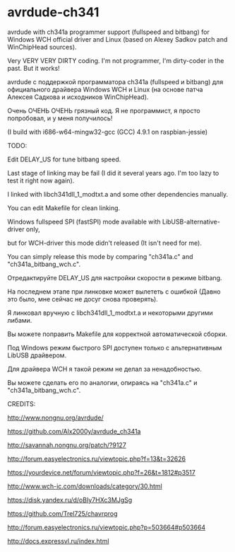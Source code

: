 # avrdude-ch341
avrdude with ch341a programmer support (fullspeed and bitbang) for Windows WCH official driver and Linux (based on Alexey Sadkov patch and WinChipHead sources).

Very VERY VERY DIRTY coding. I'm not programmer, I'm dirty-coder in the past.
But it works!

avrdude с поддержкой программатора ch341a (fullspeed и bitbang) для официального драйвера Windows WCH и Linux (на основе патча Алексея Садкова и исходников WinChipHead).

Очень ОЧЕНЬ ОЧЕНЬ грязный код. Я не программист, я просто попробовал, и у меня получилось!

(I build with i686-w64-mingw32-gcc (GCC) 4.9.1 on raspbian-jessie)

TODO:

Edit DELAY_US for tune bitbang speed.

Last stage of linking may be fail (I did it several years ago. I'm too lazy to test it right now again). 

I linked with libch341dll_1_modtxt.a and some other dependencies manually.

You can edit Makefile for clean linking.

Windows fullspeed SPI (fastSPI) mode available with LibUSB-alternative-driver only, 

but for WCH-driver this mode didn't released (It isn't need for me). 

You can simply release this mode by comparing "ch341a.c" and "ch341a_bitbang_wch.c".


Отредактируйте DELAY_US для настройки скорости в режиме bitbang.

На последнем этапе при линковке может вылететь с ошибкой (Давно это было, мне сейчас не досуг снова проверять). 

Я линковал вручную с libch341dll_1_modtxt.a и некоторыми другими либами.

Вы можете поправить Makefile для корректной автоматической сборки.

Под Windows режим быстрого SPI доступен только с альтернативным LibUSB драйвером.

Для драйвера WCH я такой режим не делал за ненадобностью. 

Вы можете сделать его по аналогии, опираясь на "ch341a.c" и "ch341a_bitbang_wch.c".

CREDITS:

http://www.nongnu.org/avrdude/

https://github.com/Alx2000y/avrdude_ch341a

http://savannah.nongnu.org/patch/?9127

http://forum.easyelectronics.ru/viewtopic.php?f=13&t=32626

https://yourdevice.net/forum/viewtopic.php?f=26&t=1812#p3517

http://www.wch-ic.com/downloads/category/30.html

https://disk.yandex.ru/d/oBIy7HXc3MJgSg

https://github.com/Trel725/chavrprog

http://forum.easyelectronics.ru/viewtopic.php?p=503664#p503664

http://docs.expressvl.ru/index.html

